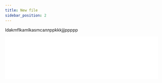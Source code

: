 ```yaml
---
title: New file
sidebar_position: 2
---
```

ldakmflkamlkasmcaллppkkkjjjppppp

![](apf_logo_clean_white_rgb_png.png)

